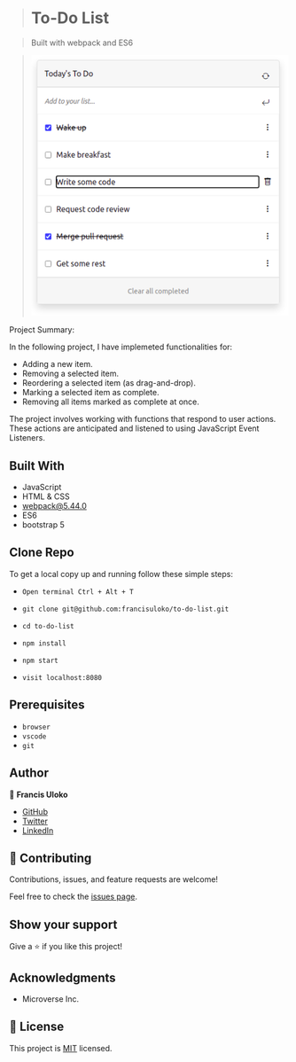 > # To-Do List

> Built with webpack and ES6

> ![](./src/assets/todo-list.png) 

Project Summary:

In the following project, I have implemeted functionalities for:

- Adding a new item.
- Removing a selected item.
- Reordering a selected item (as drag-and-drop).
- Marking a selected item as complete.
- Removing all items marked as complete at once.

The project involves working with functions that respond to user actions. These actions are anticipated and listened to using JavaScript Event Listeners.

## Built With

- JavaScript
- HTML & CSS
- webpack@5.44.0
- ES6
- bootstrap 5

## Clone Repo

To get a local copy up and running follow these simple steps:

   - `Open terminal Ctrl + Alt + T`

   - `git clone git@github.com:francisuloko/to-do-list.git`

   - `cd to-do-list`

   - `npm install`

   - `npm start`

   - `visit localhost:8080`
   

## Prerequisites

- `browser`
- `vscode`
- `git`


## Author

👤 **Francis Uloko**

- [GitHub](https://github.com/francisuloko)
- [Twitter](https://twitter.com/francisuloko)
- [LinkedIn](https://linkedin.com/in/francisuloko)


## 🤝 Contributing

Contributions, issues, and feature requests are welcome!

Feel free to check the [issues page](https://github.com/francisuloko/to-do-list/issues).


## Show your support

Give a ⭐️ if you like this project!


## Acknowledgments

- Microverse Inc.

## 📝 License

This project is [MIT](https://mit-license.org/) licensed.
